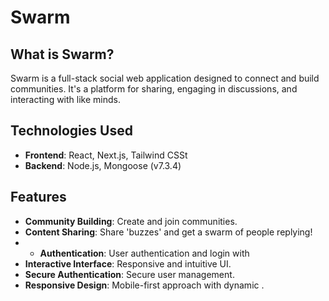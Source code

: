 # Swarm

## What is Swarm?
Swarm is a full-stack social web application designed to connect and build communities. It's a platform for sharing, engaging in discussions, and interacting with like minds.

## Technologies Used
- **Frontend**: React, Next.js, Tailwind CSSt
- **Backend**: Node.js, Mongoose (v7.3.4)

## Features
- **Community Building**: Create and join communities.
- **Content Sharing**: Share 'buzzes' and get a swarm of people replying!
- - **Authentication**: User authentication and login with 
- **Interactive Interface**: Responsive and intuitive UI.
- **Secure Authentication**: Secure user management.
- **Responsive Design**: Mobile-first approach with dynamic .

